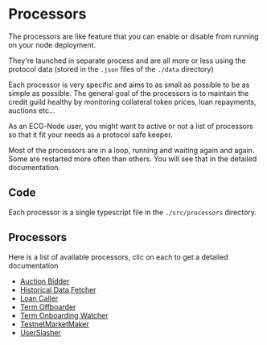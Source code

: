 # Processors

The processors are like feature that you can enable or disable from running on your node deployment.

They're launched in separate process and are all more or less using the protocol data (stored in the `.json` files of the `./data` directory)

Each processor is very specific and aims to as small as possible to be as simple as possible. The general goal of the processors is to maintain the credit guild healthy by monitoring collateral token prices, loan repayments, auctions etc...

As an ECG-Node user, you might want to active or not a list of processors so that it fit your needs as a protocol safe keeper.

Most of the processors are in a loop, running and waiting again and again. Some are restarted more often than others. You will see that in the detailed documentation.

## Code

Each processor is a single typescript file in the `./src/processors` directory.

## Processors

Here is a list of available processors, clic on each to get a detailed documentation

- [Auction Bidder](./auction-bidder.md)
- [Historical Data Fetcher](./historical-data-fetcher.md)
- [Loan Caller](./loan-caller.md)
- [Term Offboarder](./term-offboarder.md)
- [Term Onboarding Watcher](./term-onboarding-watcher.md)
- [TestnetMarketMaker](./testnet-market-maker.md)
- [UserSlasher](./user-slasher.md)